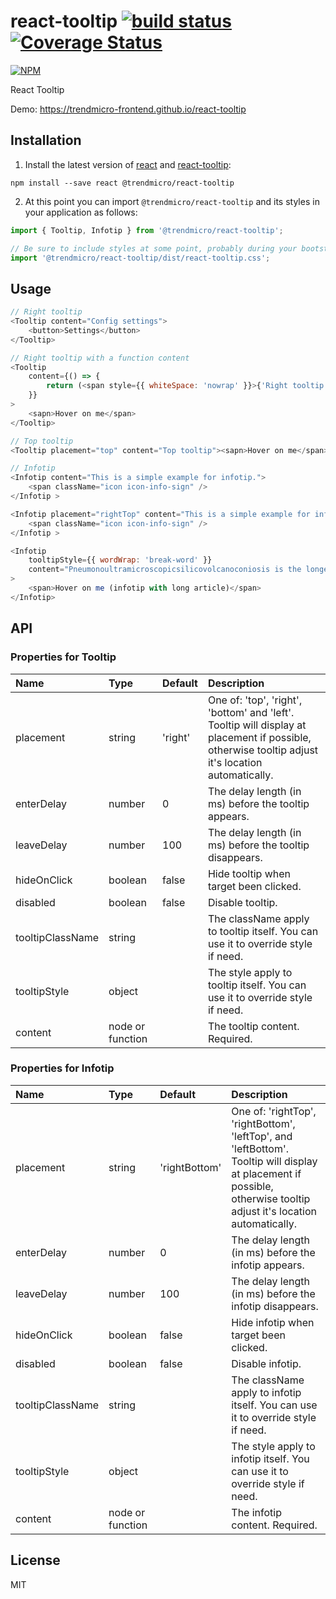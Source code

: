 # react-tooltip [![build status](https://travis-ci.org/trendmicro-frontend/react-tooltip.svg?branch=master)](https://travis-ci.org/trendmicro-frontend/react-tooltip) [![Coverage Status](https://coveralls.io/repos/github/trendmicro-frontend/react-tooltip/badge.svg?branch=master)](https://coveralls.io/github/trendmicro-frontend/react-tooltip?branch=master)

[![NPM](https://nodei.co/npm/@trendmicro/react-tooltip.png?downloads=true&stars=true)](https://nodei.co/npm/@trendmicro/react-tooltip/)

React Tooltip

Demo: https://trendmicro-frontend.github.io/react-tooltip

## Installation

1. Install the latest version of [react](https://github.com/facebook/react) and [react-tooltip](https://github.com/trendmicro-frontend/react-tooltip):

  ```
  npm install --save react @trendmicro/react-tooltip
  ```

2. At this point you can import `@trendmicro/react-tooltip` and its styles in your application as follows:

  ```js
  import { Tooltip, Infotip } from '@trendmicro/react-tooltip';

  // Be sure to include styles at some point, probably during your bootstraping
  import '@trendmicro/react-tooltip/dist/react-tooltip.css';
  ```

## Usage
```js
// Right tooltip
<Tooltip content="Config settings">
    <button>Settings</button>
</Tooltip>

// Right tooltip with a function content
<Tooltip
    content={() => {
        return (<span style={{ whiteSpace: 'nowrap' }}>{'Right tooltip'}</span>);
    }}
>
    <sapn>Hover on me</span>
</Tooltip>

// Top tooltip
<Tooltip placement="top" content="Top tooltip"><sapn>Hover on me</span></Tooltip>
```
```js
// Infotip
<Infotip content="This is a simple example for infotip.">
    <span className="icon icon-info-sign" />
</Infotip >

<Infotip placement="rightTop" content="This is a simple example for infotip.">
    <span className="icon icon-info-sign" />
</Infotip >

<Infotip
    tooltipStyle={{ wordWrap: 'break-word' }}
    content="Pneumonoultramicroscopicsilicovolcanoconiosis is the longest word. Start01234567890123456789012345678901234567890123456789012345678901234567890123456789End Start0123456789012345678901234567890123456789012345678901234567890123456789012345678901234567890123456789012345678901234567890123456789012345678901234567890123456789End"
>
    <span>Hover on me (infotip with long article)</span>
</Infotip>
```

## API

### Properties for Tooltip

Name | Type | Default | Description 
:--- | :--- | :------ | :----------
placement | string | 'right' | One of: 'top', 'right', 'bottom' and 'left'. <br />Tooltip will display at placement if possible, otherwise tooltip adjust it's location automatically. 
enterDelay | number | 0 | The delay length (in ms) before the tooltip appears.
leaveDelay | number | 100 | The delay length (in ms) before the tooltip disappears.
hideOnClick | boolean | false | Hide tooltip when target been clicked.
disabled | boolean | false | Disable tooltip.
tooltipClassName | string |  | The className apply to tooltip itself. You can use it to override style if need.
tooltipStyle | object |  | The style apply to tooltip itself. You can use it to override style if need.
content | node or function |  | The tooltip content. Required.

### Properties for Infotip

Name | Type | Default | Description 
:--- | :--- | :------ | :----------
placement | string | 'rightBottom' | One of: 'rightTop', 'rightBottom', 'leftTop', and 'leftBottom'. <br />Tooltip will display at placement if possible, otherwise tooltip adjust it's location automatically. 
enterDelay | number | 0 | The delay length (in ms) before the infotip appears.
leaveDelay | number | 100 | The delay length (in ms) before the infotip disappears.
hideOnClick | boolean | false | Hide infotip when target been clicked.
disabled | boolean | false | Disable infotip.
tooltipClassName | string |  | The className apply to infotip itself. You can use it to override style if need.
tooltipStyle | object |  | The style apply to infotip itself. You can use it to override style if need.
content | node or function |  | The infotip content. Required.

## License

MIT
